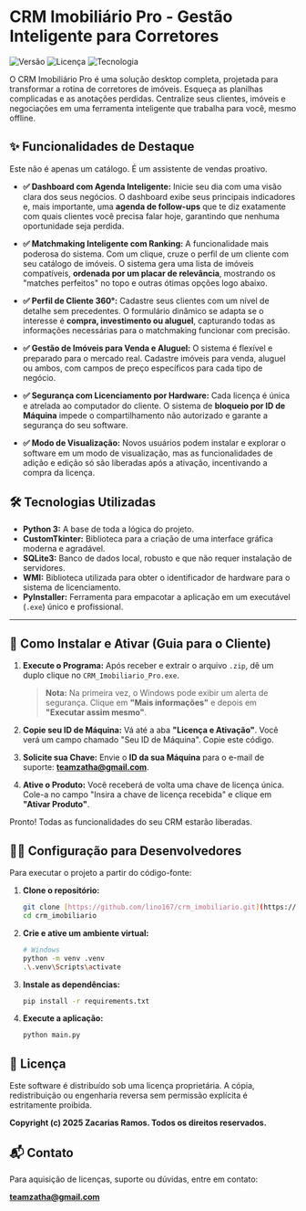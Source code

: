 # CRM Imobiliário Pro - Gestão Inteligente para Corretores

![Versão](https://img.shields.io/badge/Versão-1.0.0-blue?style=for-the-badge)
![Licença](https://img.shields.io/badge/Licença-Proprietária-red?style=for-the-badge)
![Tecnologia](https://img.shields.io/badge/Python%20%7C%20CustomTkinter-green?style=for-the-badge&logo=python)

O CRM Imobiliário Pro é uma solução desktop completa, projetada para transformar a rotina de corretores de imóveis. Esqueça as planilhas complicadas e as anotações perdidas. Centralize seus clientes, imóveis e negociações em uma ferramenta inteligente que trabalha para você, mesmo offline.

## ✨ Funcionalidades de Destaque

Este não é apenas um catálogo. É um assistente de vendas proativo.

- **✅ Dashboard com Agenda Inteligente:** Inicie seu dia com uma visão clara dos seus negócios. O dashboard exibe seus principais indicadores e, mais importante, uma **agenda de follow-ups** que te diz exatamente com quais clientes você precisa falar hoje, garantindo que nenhuma oportunidade seja perdida.

- **✅ Matchmaking Inteligente com Ranking:** A funcionalidade mais poderosa do sistema. Com um clique, cruze o perfil de um cliente com seu catálogo de imóveis. O sistema gera uma lista de imóveis compatíveis, **ordenada por um placar de relevância**, mostrando os "matches perfeitos" no topo e outras ótimas opções logo abaixo.

- **✅ Perfil de Cliente 360°:** Cadastre seus clientes com um nível de detalhe sem precedentes. O formulário dinâmico se adapta se o interesse é **compra, investimento ou aluguel**, capturando todas as informações necessárias para o matchmaking funcionar com precisão.

- **✅ Gestão de Imóveis para Venda e Aluguel:** O sistema é flexível e preparado para o mercado real. Cadastre imóveis para venda, aluguel ou ambos, com campos de preço específicos para cada tipo de negócio.

- **✅ Segurança com Licenciamento por Hardware:** Cada licença é única e atrelada ao computador do cliente. O sistema de **bloqueio por ID de Máquina** impede o compartilhamento não autorizado e garante a segurança do seu software.

- **✅ Modo de Visualização:** Novos usuários podem instalar e explorar o software em um modo de visualização, mas as funcionalidades de adição e edição só são liberadas após a ativação, incentivando a compra da licença.

## 🛠️ Tecnologias Utilizadas

- **Python 3:** A base de toda a lógica do projeto.
- **CustomTkinter:** Biblioteca para a criação de uma interface gráfica moderna e agradável.
- **SQLite3:** Banco de dados local, robusto e que não requer instalação de servidores.
- **WMI:** Biblioteca utilizada para obter o identificador de hardware para o sistema de licenciamento.
- **PyInstaller:** Ferramenta para empacotar a aplicação em um executável (`.exe`) único e profissional.

---

## 🚀 Como Instalar e Ativar (Guia para o Cliente)

1.  **Execute o Programa:** Após receber e extrair o arquivo `.zip`, dê um duplo clique no `CRM_Imobiliario_Pro.exe`.
    > **Nota:** Na primeira vez, o Windows pode exibir um alerta de segurança. Clique em **"Mais informações"** e depois em **"Executar assim mesmo"**.

2.  **Copie seu ID de Máquina:** Vá até a aba **"Licença e Ativação"**. Você verá um campo chamado "Seu ID de Máquina". Copie este código.

3.  **Solicite sua Chave:** Envie o **ID da sua Máquina** para o e-mail de suporte: **teamzatha@gmail.com**.

4.  **Ative o Produto:** Você receberá de volta uma chave de licença única. Cole-a no campo "Insira a chave de licença recebida" e clique em **"Ativar Produto"**.

Pronto! Todas as funcionalidades do seu CRM estarão liberadas.

## 👨‍💻 Configuração para Desenvolvedores

Para executar o projeto a partir do código-fonte:

1.  **Clone o repositório:**
    ```bash
    git clone [https://github.com/lino167/crm_imobiliario.git](https://github.com/lino167/crm_imobiliario.git)
    cd crm_imobiliario
    ```

2.  **Crie e ative um ambiente virtual:**
    ```bash
    # Windows
    python -m venv .venv
    .\.venv\Scripts\activate
    ```

3.  **Instale as dependências:**
    ```bash
    pip install -r requirements.txt
    ```

4.  **Execute a aplicação:**
    ```bash
    python main.py
    ```

## 📄 Licença

Este software é distribuído sob uma licença proprietária. A cópia, redistribuição ou engenharia reversa sem permissão explícita é estritamente proibida.

**Copyright (c) 2025 Zacarias Ramos. Todos os direitos reservados.**

## 📬 Contato

Para aquisição de licenças, suporte ou dúvidas, entre em contato:

**teamzatha@gmail.com**
